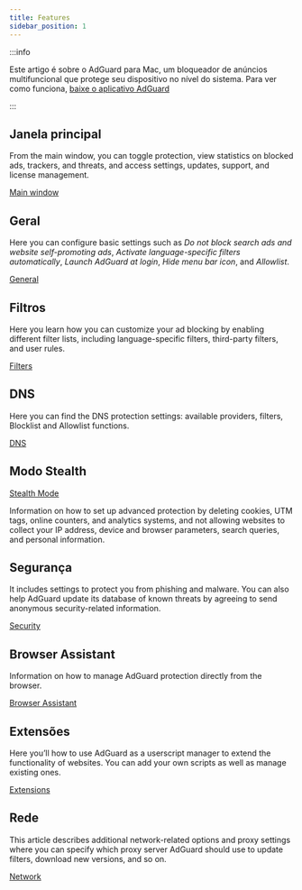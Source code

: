 ```yaml
---
title: Features
sidebar_position: 1
---
```


:::info

Este artigo é sobre o AdGuard para Mac, um bloqueador de anúncios multifuncional que protege seu dispositivo no nível do sistema. Para ver como funciona, [baixe o aplicativo AdGuard](https://agrd.io/download-kb-adblock)

:::

## Janela principal

From the main window, you can toggle protection, view statistics on blocked ads, trackers, and threats, and access settings, updates, support, and license management.

[Main window](/adguard-for-mac/features/main.md)

## Geral

Here you can configure basic settings such as _Do not block search ads and website self-promoting ads_, _Activate language-specific filters automatically_, _Launch AdGuard at login_, _Hide menu bar icon_, and _Allowlist_.

[General](/adguard-for-mac/features/general.md)

## Filtros

Here you learn how you can customize your ad blocking by enabling different filter lists, including language-specific filters, third-party filters, and user rules.

[Filters](/adguard-for-mac/features/filters.md)

## DNS

Here you can find the DNS protection settings: available providers, filters, Blocklist and Allowlist functions.

[DNS](/adguard-for-mac/features/dns.md)

## Modo Stealth

[Stealth Mode](/adguard-for-mac/features/stealth.md)

Information on how to set up advanced protection by deleting cookies, UTM tags, online counters, and analytics systems, and not allowing websites to collect your IP address, device and browser parameters, search queries, and personal information.

## Segurança

It includes settings to protect you from phishing and malware. You can also help AdGuard update its database of known threats by agreeing to send anonymous security-related information.

[Security](/adguard-for-mac/features/security.md)

## Browser Assistant

Information on how to manage AdGuard protection directly from the browser.

[Browser Assistant](/adguard-for-mac/features/browser-assistant.md)

## Extensões

Here you’ll how to use AdGuard as a userscript manager to extend the functionality of websites. You can add your own scripts as well as manage existing ones.

[Extensions](/adguard-for-mac/features/extensions.md)

## Rede

This article describes additional network-related options and proxy settings where you can specify which proxy server AdGuard should use to update filters, download new versions, and so on.

[Network](/adguard-for-mac/features/network.md)
